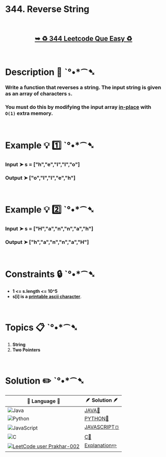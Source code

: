 # 344. Reverse String

</br> 

<h2 align="center"> 

<a href="https://leetcode.com/problems/longest-continuous-subarray-with-absolute-diff-less-than-or-equal-to-limit/description/?envType=daily-question&envId=2024-06-23"><strong>➥ ♻️ 344 Leetcode Que Easy ♻️ </strong></a>
</h2>

</br>

# Description 📜 ˋ°•*⁀➷

### Write a function that reverses a string. The input string is given as an array of characters `s`.

### You must do this by modifying the input array [in-place](https://en.wikipedia.org/wiki/In-place_algorithm) with `O(1)` extra memory.
</br>

# Example 💡 1️⃣ ˋ°•*⁀➷

  ### Input  ➤ s = ["h","e","l","l","o"]

  ### Output  ➤ ["o","l","l","e","h"]

</br>

# Example 💡 2️⃣ ˋ°•*⁀➷

  ### Input ➤ s = ["H","a","n","n","a","h"]

  ### Output  ➤ ["h","a","n","n","a","H"]

</br>

# Constraints 🔒 ˋ°•*⁀➷

- **1 <= s.length <= 10^5**
- **s[i] is a [printable ascii character](https://en.wikipedia.org/wiki/ASCII#Printable_characters)**.

</br>

# Topics 📋 ˋ°•*⁀➷

1. **String**
2. **Two Pointers**


</br>

# Solution ✏️ ˋ°•*⁀➷

| 📒 Language 📒  | 🪶 Solution 🪶 |
| ------------- | ------------- |
|  ![Java](https://img.shields.io/badge/java-%23ED8B00.svg?style=for-the-badge&logo=openjdk&logoColor=white)  | [JAVA🍁](https://github.com/Prakhar-002/LEETCODE/blob/main/%F0%9F%93%9C%20Daily%20Challange%20%F0%9F%92%A1/06%20June%20%20%F0%9F%8C%9E%202024/02%20-%2006%20-%202024%20---%20%E2%9C%8F%EF%B8%8F%20344.%20Reverse%20String%20%E2%98%83%EF%B8%8F%20%F0%9F%8D%81%20%F0%9F%8D%B0%20%F0%9F%92%96/%F0%9F%8D%81JAVA_344_ReverseString.java) |
|  ![Python](https://img.shields.io/badge/python-3670A0?style=for-the-badge&logo=python&logoColor=ffdd54)    | [PYTHON🍰](https://github.com/Prakhar-002/LEETCODE/blob/main/%F0%9F%93%9C%20Daily%20Challange%20%F0%9F%92%A1/06%20June%20%20%F0%9F%8C%9E%202024/02%20-%2006%20-%202024%20---%20%E2%9C%8F%EF%B8%8F%20344.%20Reverse%20String%20%E2%98%83%EF%B8%8F%20%F0%9F%8D%81%20%F0%9F%8D%B0%20%F0%9F%92%96/%F0%9F%8D%B0PYTHON_344_ReverseString.py) |
| ![JavaScript](https://img.shields.io/badge/javascript-%23323330.svg?style=for-the-badge&logo=javascript&logoColor=%23F7DF1E)   | [JAVASCRIPT☃️](https://github.com/Prakhar-002/LEETCODE/blob/main/%F0%9F%93%9C%20Daily%20Challange%20%F0%9F%92%A1/06%20June%20%20%F0%9F%8C%9E%202024/02%20-%2006%20-%202024%20---%20%E2%9C%8F%EF%B8%8F%20344.%20Reverse%20String%20%E2%98%83%EF%B8%8F%20%F0%9F%8D%81%20%F0%9F%8D%B0%20%F0%9F%92%96/%E2%98%83%EF%B8%8FJAVASCRIPT_344_ReverseString.js) |
|   ![C](https://img.shields.io/badge/c-%2300599C.svg?style=for-the-badge&logo=c&logoColor=white)   | [C💖](https://github.com/Prakhar-002/LEETCODE/blob/main/%F0%9F%93%9C%20Daily%20Challange%20%F0%9F%92%A1/06%20June%20%20%F0%9F%8C%9E%202024/02%20-%2006%20-%202024%20---%20%E2%9C%8F%EF%B8%8F%20344.%20Reverse%20String%20%E2%98%83%EF%B8%8F%20%F0%9F%8D%81%20%F0%9F%8D%B0%20%F0%9F%92%96/%F0%9F%92%96C_344_ReverseString.c)  |
|  [![LeetCode user Prakhar-002](https://img.shields.io/badge/dynamic/json?style=for-the-badge&labelColor=black&color=%23ffa116&label=Solved&query=solvedOverTotal&url=https%3A%2F%2Fleetcode-badge.vercel.app%2Fapi%2Fusers%2FPrakhar-002&logo=leetcode&logoColor=yellow)](https://leetcode.com/Prakhar-002/)  | [Explanation✏️](https://leetcode.com/problems/reverse-string/solutions/5244010/beats-with-java-one-line-code-with-99-42-fully-explained)  |
